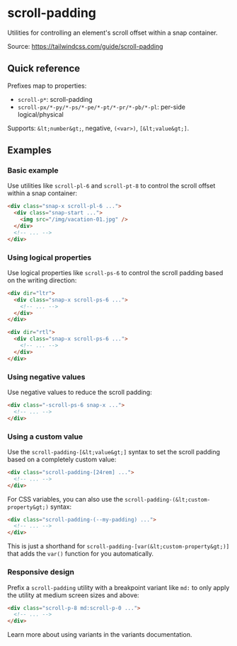 # scroll-padding

Utilities for controlling an element's scroll offset within a snap container.

Source: https://tailwindcss.com/guide/scroll-padding

## Quick reference

Prefixes map to properties:
- `scroll-p*`: scroll-padding
- `scroll-px/*-py/*-ps/*-pe/*-pt/*-pr/*-pb/*-pl`: per-side logical/physical

Supports: `&lt;number&gt;`, negative, `(<var>)`, `[&lt;value&gt;]`.

## Examples

### Basic example

Use utilities like `scroll-pl-6` and `scroll-pt-8` to control the scroll offset within a snap container:

```html
<div class="snap-x scroll-pl-6 ...">
  <div class="snap-start ...">
    <img src="/img/vacation-01.jpg" />
  </div>
  <!-- ... -->
</div>
```

### Using logical properties

Use logical properties like `scroll-ps-6` to control the scroll padding based on the writing direction:

```html
<div dir="ltr">
  <div class="snap-x scroll-ps-6 ...">
    <!-- ... -->
  </div>
</div>

<div dir="rtl">
  <div class="snap-x scroll-ps-6 ...">
    <!-- ... -->
  </div>
</div>
```

### Using negative values

Use negative values to reduce the scroll padding:

```html
<div class="-scroll-ps-6 snap-x ...">
  <!-- ... -->
</div>
```

### Using a custom value

Use the `scroll-padding-[&lt;value&gt;]` syntax to set the scroll padding based on a completely custom value:

```html
<div class="scroll-padding-[24rem] ...">
  <!-- ... -->
</div>
```

For CSS variables, you can also use the `scroll-padding-(&lt;custom-property&gt;)` syntax:

```html
<div class="scroll-padding-(--my-padding) ...">
  <!-- ... -->
</div>
```

This is just a shorthand for `scroll-padding-[var(&lt;custom-property&gt;)]` that adds the `var()` function for you automatically.

### Responsive design

Prefix a `scroll-padding` utility with a breakpoint variant like `md:` to only apply the utility at medium screen sizes and above:

```html
<div class="scroll-p-8 md:scroll-p-0 ...">
  <!-- ... -->
</div>
```

Learn more about using variants in the variants documentation.
